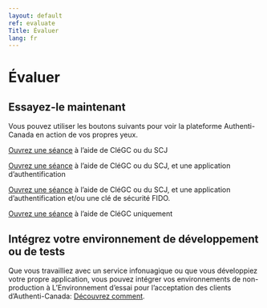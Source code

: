 ```yaml
---
layout: default
ref: evaluate
Title: Évaluer
lang: fr
---
```

# Évaluer

## Essayez-le maintenant

Vous pouvez utiliser les boutons suivants pour voir la plateforme Authenti-Canada 
en action de vos propres yeux.

<a class="btn btn-primary" target="_blank" href="https://te-auth.id.tbs-sct.gc.ca/oxauth/restv1/authorize?client_id=c9b2ddd5-46fa-47c8-a956-de6a389d0ad7&scope=openid&response_type=code&ui_locales=fr-CA&prompt=login&redirect_uri=https://www.canada.ca/en.html">Ouvrez une séance</a> à l’aide de CléGC ou du SCJ


<a class="btn btn-primary" target="_blank" href="https://te-auth.id.tbs-sct.gc.ca/oxauth/restv1/authorize?client_id=c9b2ddd5-46fa-47c8-a956-de6a389d0ad7&scope=openid&response_type=code&acr_values=mfa&ui_locales=fr-CA&prompt=login&redirect_uri=https://www.canada.ca/en.html">Ouvrez une séance</a> à l’aide de CléGC ou du SCJ, et une application d’authentification

<a class="btn btn-primary" target="_blank" href="https://te-auth.id.tbs-sct.gc.ca/oxauth/restv1/authorize?client_id=a361fcc5-ab95-40bf-b176-f4b95ec54ab5&scope=openid&response_type=code&acr_values=mfa&ui_locales=en-CA&prompt=login&redirect_uri=https://www.canada.ca/en.html">Ouvrez une séance</a> à l’aide de CléGC ou du SCJ, et une application d’authentification et/ou une clé de sécurité FIDO. 

<a class="btn btn-primary" target="_blank" href="https://te-auth.id.tbs-sct.gc.ca/oxauth/restv1/authorize?client_id=c9b2ddd5-46fa-47c8-a956-de6a389d0ad7&scope=openid&response_type=code&acr_values=gckey&ui_locales=fr-CA&prompt=login&redirect_uri=https://www.canada.ca/en.html">Ouvrez une séance</a> à l’aide de CléGC uniquement

## Intégrez votre environnement de développement ou de tests

Que vous travailliez avec un service infonuagique ou que vous développiez votre propre application, 
vous pouvez intégrer vos environnements de non-production à L’Environnement d’essai pour l’acceptation 
des clients d’Authenti-Canada: [Découvrez comment](../decouvrir/cate.html).
